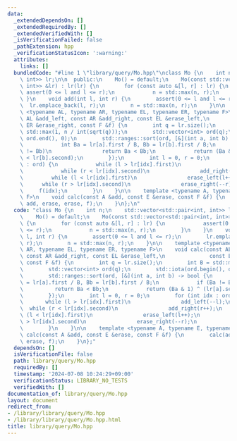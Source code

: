 ```yaml
---
data:
  _extendedDependsOn: []
  _extendedRequiredBy: []
  _extendedVerifiedWith: []
  _isVerificationFailed: false
  _pathExtension: hpp
  _verificationStatusIcon: ':warning:'
  attributes:
    links: []
  bundledCode: "#line 1 \"library/query/Mo.hpp\"\nclass Mo {\n    int n;\n    std::vector<std::pair<int,\
    \ int>> lr;\n\n  public:\n    Mo() = default;\n    Mo(const std::vector<std::pair<int,\
    \ int>> &lr) : lr(lr) {\n        for (const auto &[l, r] : lr) {\n           \
    \ assert(0 <= l and l <= r);\n            n = std::max(n, r);\n        }\n   \
    \ }\n    void add(int l, int r) {\n        assert(0 <= l and l <= r);\n      \
    \  lr.emplace_back(l, r);\n        n = std::max(n, r);\n    }\n\n    template\
    \ <typename AL, typename AR, typename EL, typename ER, typename F>\n    void calc(const\
    \ AL &add_left, const AR &add_right, const EL &erase_left,\n              const\
    \ ER &erase_right, const F &f) {\n        int q = lr.size();\n        int B =\
    \ std::max(1, n / int(sqrt(q)));\n        std::vector<int> ord(q);\n        std::iota(ord.begin(),\
    \ ord.end(), 0);\n        std::ranges::sort(ord, [&](int a, int b) -> bool {\n\
    \            int Ba = lr[a].first / B, Bb = lr[b].first / B;\n            if (Ba\
    \ != Bb)\n                return Ba < Bb;\n            return (Ba & 1) ^ (lr[a].second\
    \ < lr[b].second);\n        });\n        int l = 0, r = 0;\n        for (int idx\
    \ : ord) {\n            while (l > lr[idx].first)\n                add_left(--l);\n\
    \            while (r < lr[idx].second)\n                add_right(r++);\n   \
    \         while (l < lr[idx].first)\n                erase_left(l++);\n      \
    \      while (r > lr[idx].second)\n                erase_right(--r);\n       \
    \     f(idx);\n        }\n    }\n\n    template <typename A, typename E, typename\
    \ F>\n    void calc(const A &add, const E &erase, const F &f) {\n        calc(add,\
    \ add, erase, erase, f);\n    }\n};\n"
  code: "class Mo {\n    int n;\n    std::vector<std::pair<int, int>> lr;\n\n  public:\n\
    \    Mo() = default;\n    Mo(const std::vector<std::pair<int, int>> &lr) : lr(lr)\
    \ {\n        for (const auto &[l, r] : lr) {\n            assert(0 <= l and l\
    \ <= r);\n            n = std::max(n, r);\n        }\n    }\n    void add(int\
    \ l, int r) {\n        assert(0 <= l and l <= r);\n        lr.emplace_back(l,\
    \ r);\n        n = std::max(n, r);\n    }\n\n    template <typename AL, typename\
    \ AR, typename EL, typename ER, typename F>\n    void calc(const AL &add_left,\
    \ const AR &add_right, const EL &erase_left,\n              const ER &erase_right,\
    \ const F &f) {\n        int q = lr.size();\n        int B = std::max(1, n / int(sqrt(q)));\n\
    \        std::vector<int> ord(q);\n        std::iota(ord.begin(), ord.end(), 0);\n\
    \        std::ranges::sort(ord, [&](int a, int b) -> bool {\n            int Ba\
    \ = lr[a].first / B, Bb = lr[b].first / B;\n            if (Ba != Bb)\n      \
    \          return Ba < Bb;\n            return (Ba & 1) ^ (lr[a].second < lr[b].second);\n\
    \        });\n        int l = 0, r = 0;\n        for (int idx : ord) {\n     \
    \       while (l > lr[idx].first)\n                add_left(--l);\n          \
    \  while (r < lr[idx].second)\n                add_right(r++);\n            while\
    \ (l < lr[idx].first)\n                erase_left(l++);\n            while (r\
    \ > lr[idx].second)\n                erase_right(--r);\n            f(idx);\n\
    \        }\n    }\n\n    template <typename A, typename E, typename F>\n    void\
    \ calc(const A &add, const E &erase, const F &f) {\n        calc(add, add, erase,\
    \ erase, f);\n    }\n};"
  dependsOn: []
  isVerificationFile: false
  path: library/query/Mo.hpp
  requiredBy: []
  timestamp: '2024-07-08 10:24:29+09:00'
  verificationStatus: LIBRARY_NO_TESTS
  verifiedWith: []
documentation_of: library/query/Mo.hpp
layout: document
redirect_from:
- /library/library/query/Mo.hpp
- /library/library/query/Mo.hpp.html
title: library/query/Mo.hpp
---
```

